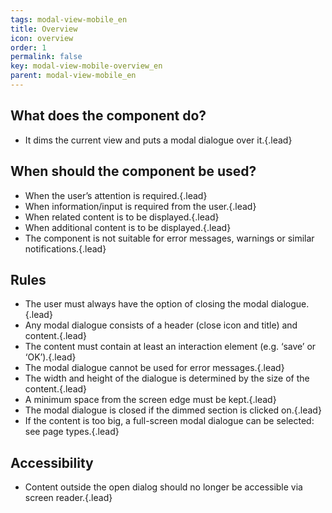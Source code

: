 ```yaml
---
tags: modal-view-mobile_en
title: Overview
icon: overview
order: 1
permalink: false  
key: modal-view-mobile-overview_en
parent: modal-view-mobile_en
---
```


## What does the component do?
*   It dims the current view and puts a modal dialogue over it.{.lead}

## When should the component be used?
*   When the user’s attention is required.{.lead}
*   When information/input is required from the user.{.lead}
*   When related content is to be displayed.{.lead}
*   When additional content is to be displayed.{.lead}
*   The component is not suitable for error messages, warnings or similar notifications.{.lead}

## Rules
*   The user must always have the option of closing the modal dialogue.{.lead}
*   Any modal dialogue consists of a header (close icon and title) and content.{.lead}
*   The content must contain at least an interaction element (e.g. ‘save’ or ‘OK’).{.lead}
*   The modal dialogue cannot be used for error messages.{.lead}
*   The width and height of the dialogue is determined by the size of the content.{.lead}
*   A minimum space from the screen edge must be kept.{.lead}
*   The modal dialogue is closed if the dimmed section is clicked on.{.lead}
*   If the content is too big, a full-screen modal dialogue can be selected: see page types.{.lead}

## Accessibility
* Content outside the open dialog should no longer be accessible via screen reader.{.lead}